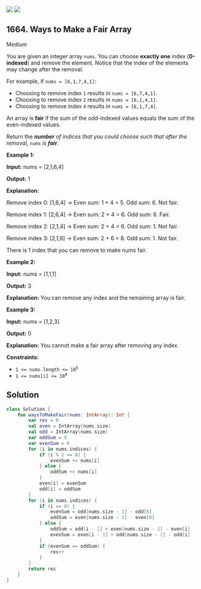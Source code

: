 [![](https://img.shields.io/github/stars/javadev/LeetCode-in-Kotlin?label=Stars&style=flat-square)](https://github.com/javadev/LeetCode-in-Kotlin)
[![](https://img.shields.io/github/forks/javadev/LeetCode-in-Kotlin?label=Fork%20me%20on%20GitHub%20&style=flat-square)](https://github.com/javadev/LeetCode-in-Kotlin/fork)

## 1664\. Ways to Make a Fair Array

Medium

You are given an integer array `nums`. You can choose **exactly one** index (**0-indexed**) and remove the element. Notice that the index of the elements may change after the removal.

For example, if `nums = [6,1,7,4,1]`:

*   Choosing to remove index `1` results in `nums = [6,7,4,1]`.
*   Choosing to remove index `2` results in `nums = [6,1,4,1]`.
*   Choosing to remove index `4` results in `nums = [6,1,7,4]`.

An array is **fair** if the sum of the odd-indexed values equals the sum of the even-indexed values.

Return the _**number** of indices that you could choose such that after the removal,_ `nums` _is **fair**._

**Example 1:**

**Input:** nums = [2,1,6,4]

**Output:** 1

**Explanation:**

Remove index 0: [1,6,4] -> Even sum: 1 + 4 = 5. Odd sum: 6. Not fair.

Remove index 1: [2,6,4] -> Even sum: 2 + 4 = 6. Odd sum: 6. Fair.

Remove index 2: [2,1,4] -> Even sum: 2 + 4 = 6. Odd sum: 1. Not fair.

Remove index 3: [2,1,6] -> Even sum: 2 + 6 = 8. Odd sum: 1. Not fair.

There is 1 index that you can remove to make nums fair.

**Example 2:**

**Input:** nums = [1,1,1]

**Output:** 3

**Explanation:** You can remove any index and the remaining array is fair.

**Example 3:**

**Input:** nums = [1,2,3]

**Output:** 0

**Explanation:** You cannot make a fair array after removing any index.

**Constraints:**

*   <code>1 <= nums.length <= 10<sup>5</sup></code>
*   <code>1 <= nums[i] <= 10<sup>4</sup></code>

## Solution

```kotlin
class Solution {
    fun waysToMakeFair(nums: IntArray): Int {
        var res = 0
        val even = IntArray(nums.size)
        val odd = IntArray(nums.size)
        var oddSum = 0
        var evenSum = 0
        for (i in nums.indices) {
            if (i % 2 == 0) {
                evenSum += nums[i]
            } else {
                oddSum += nums[i]
            }
            even[i] = evenSum
            odd[i] = oddSum
        }
        for (i in nums.indices) {
            if (i == 0) {
                evenSum = odd[nums.size - 1] - odd[0]
                oddSum = even[nums.size - 1] - even[0]
            } else {
                oddSum = odd[i - 1] + even[nums.size - 1] - even[i]
                evenSum = even[i - 1] + odd[nums.size - 1] - odd[i]
            }
            if (evenSum == oddSum) {
                res++
            }
        }
        return res
    }
}
```